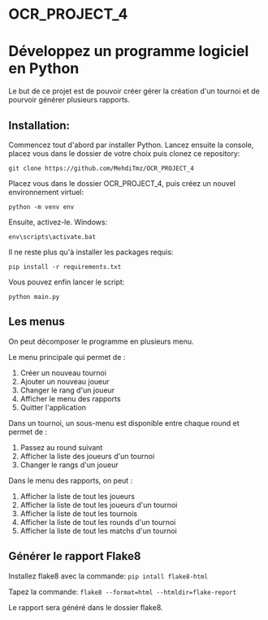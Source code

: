 # OCR_PROJECT_4
# Développez un programme logiciel en Python

Le but de ce projet est de pouvoir créer gérer la création d'un tournoi et de pourvoir générer plusieurs rapports.

## Installation:
Commencez tout d'abord par installer Python. Lancez ensuite la console, placez vous dans le dossier de votre choix puis clonez ce repository:

```git clone https://github.com/MehdiTmz/OCR_PROJECT_4```

Placez vous dans le dossier OCR_PROJECT_4, puis créez un nouvel environnement virtuel:

```python -m venv env```

Ensuite, activez-le. Windows:

```env\scripts\activate.bat```

Il ne reste plus qu'à installer les packages requis:

```pip install -r requirements.txt```

Vous pouvez enfin lancer le script:

```python main.py```

## Les menus
On peut décomposer le programme en plusieurs menu.

Le menu principale qui permet de :
  1. Créer un nouveau tournoi
  2. Ajouter un nouveau joueur
  3. Changer le rang d'un joueur
  4. Afficher le menu des rapports
  5. Quitter l'application

Dans un tournoi, un sous-menu est disponible entre chaque round et permet de :
  1. Passez au round suivant
  2. Afficher la liste des joueurs d'un tournoi
  3. Changer le rangs d'un joueur

Dans le menu des rapports, on peut :
  1. Afficher la liste de tout les joueurs
  2. Afficher la liste de tout les joueurs d'un tournoi
  3. Afficher la liste de tout les tournois
  4. Afficher la liste de tout les rounds d'un tournoi
  5. Afficher la liste de tout les matchs d'un tournoi

## Générer le rapport Flake8
Installez flake8 avec la commande:
```pip intall flake8-html```

Tapez la commande:
```flake8 --format=html --htmldir=flake-report ```

Le rapport sera généré dans le dossier flake8.
